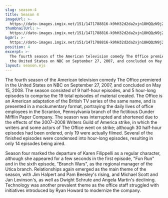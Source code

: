 ```yaml
---
slug: season-4
title: Season 4
imageUrl: >-
  https://dato-images.imgix.net/151/1471788816-k9hH32d2da2xjn18HQQzN9j2O2w.jpg?auto=compress%2Cformat&ch=DPR%2CWidth&w=400
thumbnailUrl: >-
  https://dato-images.imgix.net/151/1471788816-k9hH32d2da2xjn18HQQzN9j2O2w.jpg?auto=compress%2Cformat&ch=DPR%2CWidth&h=300
bgUrl: >-
  https://dato-images.imgix.net/151/1471788816-k9hH32d2da2xjn18HQQzN9j2O2w.jpg?auto=compress%2Cformat&ch=DPR%2CWidth&w=5
position: 4
excerpt: >-
  The fourth season of the American television comedy The Office premiered in
  the United States on NBC on September 27, 2007, and concluded on May 15,…
layout: season.ejs
---
```


The fourth season of the American television comedy The Office premiered in the United States on NBC on September 27, 2007, and concluded on May 15, 2008. The season consisted of 9 half-hour episodes, and 5 hour-long episodes to comprise the 19 total episodes of material created. The Office is an American adaptation of the British TV series of the same name, and is presented in a mockumentary format, portraying the daily lives of office employees in the Scranton, Pennsylvania branch of the fictitious Dunder Mifflin Paper Company. The season was interrupted and shortened due to the effects of the 2007–2008 Writers Guild of America strike, in which the writers and some actors of The Office went on strike; although 30 half-hour episodes had been ordered, only 19 were actually filmed. Several of the finished episodes were condensed into hour-long episodes, resulting in only 14 episodes being aired.

Season four marked the departure of Karen Filippelli as a regular character, although she appeared for a few seconds in the first episode, "Fun Run" and in the sixth episode, "Branch Wars", as the regional manager of the Utica branch. Relationships again emerged as the main theme of the season, with Jim Halpert and Pam Beesley's rising, and Michael Scott and Jan Levinson's, as well as Dwight Schrute and Angela Martin's declining. Technology was another prevalent theme as the office staff struggled with initiatives introduced by Ryan Howard to modernize the company.